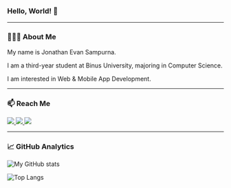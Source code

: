 ### Hello, World! 👋
---
### 🧑🏻‍💻 About Me
My name is Jonathan Evan Sampurna.

I am a third-year student at Binus University, majoring in Computer Science. 

I am interested in Web & Mobile App Development. 

---
### 📫 Reach Me
<a href="jonathan.sampurna@gmail.com">
  <img src="https://img.shields.io/badge/Gmail-D14836?style=for-the-badge&logo=gmail&logoColor=white">
</a>
<a href="https://www.linkedin.com/in/jonathanevansampurna/">
  <img src="https://img.shields.io/badge/LinkedIn-0077B5?style=for-the-badge&logo=linkedin&logoColor=white">
</a>
<a href="https://www.hackerrank.com/Jonevs">
  <img src="https://img.shields.io/badge/-Hackerrank-2EC866?style=for-the-badge&logo=HackerRank&logoColor=white">
</a>

---
### 📈 GitHub Analytics

![My GitHub stats](https://github-readme-stats.vercel.app/api?username=Jonevs&show_icons=true&theme=react&line_height=28&custom_title=Github%20Stats)

![Top Langs](https://github-readme-stats.vercel.app/api/top-langs/?username=Jonevs&layout=compact&theme=react&langs_count=8&card_width=445&custom_title=My%20Programming%20Languages)
